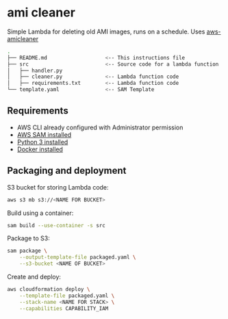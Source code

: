 # ami cleaner

Simple Lambda for deleting old AMI images, runs on a schedule. Uses [aws-amicleaner](https://github.com/bonclay7/aws-amicleaner)


```bash
.
├── README.md                   <-- This instructions file
├── src                         <-- Source code for a lambda function
│   ├── handler.py
│   ├── cleaner.py              <-- Lambda function code
│   ├── requirements.txt        <-- Lambda function code
└── template.yaml               <-- SAM Template
```

## Requirements

* AWS CLI already configured with Administrator permission
* [AWS SAM installed](https://docs.aws.amazon.com/serverless-application-model/latest/developerguide/serverless-sam-cli-install.html)
* [Python 3 installed](https://www.python.org/downloads/)
* [Docker installed](https://www.docker.com/community-edition)
## Packaging and deployment

S3 bucket for storing Lambda code:

```bash
aws s3 mb s3://<NAME FOR BUCKET>
```

Build using a container:

```bash
sam build --use-container -s src
```

Package to S3:

```bash
sam package \
    --output-template-file packaged.yaml \
    --s3-bucket <NAME OF BUCKET>
```

Create and deploy:

```bash
aws cloudformation deploy \
	--template-file packaged.yaml \
	--stack-name <NAME FOR STACK> \
	--capabilities CAPABILITY_IAM
```